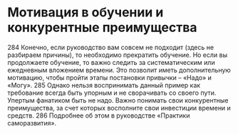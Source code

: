 # Мотивация в обучении и конкурентные преимущества

284 Конечно, если руководство вам совсем не подходит (здесь не разбираем причины), то необходимо прекратить обучение. Но если вы продолжаете обучение, то важно следить за систематическим или ежедневным вложением времени. Это позволит иметь дополнительную мотивацию, чтобы пройти этапы постановки привычки – «Надо» и «Могу».
285 Однако нельзя воспринимать данный пример как требование всегда быть упорным и не сворачивать со своего пути. Упертым фанатиком быть не надо. Важно понимать свои конкурентные преимущества, за счет которых восполните свои инвестиции времени и средств.
286 Подробнее об этом в руководстве «Практики саморазвития».
